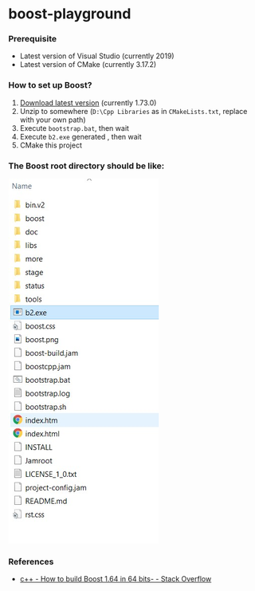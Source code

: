  boost-playground
 ================
 ### Prerequisite
 - Latest version of Visual Studio (currently 2019)
 - Latest version of CMake (currently 3.17.2)
 
 ### How to set up Boost?
 1. [Download latest version](https://www.boost.org/users/download/#live)  (currently 1.73.0)
 2. Unzip to somewhere (`D:\Cpp Libraries` as in `CMakeLists.txt`, replace with your own path)
 3. Execute `bootstrap.bat`, then wait
 4. Execute `b2.exe` generated , then wait
 5. CMake this project
 
 ### The Boost root directory should be like:
 ![](boost.jpg)
 
 ### References
 - [c++ - How to build Boost 1.64 in 64 bits- - Stack Overflow](https://stackoverflow.com/questions/43946538/how-to-build-boost-1-64-in-64-bits/43950508)
